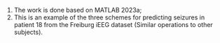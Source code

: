 1) The work is done based on MATLAB 2023a;
2) This is an example of the three schemes for predicting seizures in patient 18 from the Freiburg iEEG dataset (Similar operations to other subjects).
